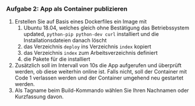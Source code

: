 ### Aufgabe 2: App als Container publizieren
1. Erstellen Sie auf Basis eines Dockerfiles ein Image mit
   1. Ubuntu 18.04, welches gleich ohne Bestätigung das Betriebssystem updated,
   ```python-pip python-dev curl``` installiert und die Installationsdateien danach löscht
   2. das Verzeichnis ```deploy``` ins Verzeichnis ```index``` kopiert 
   3. das Verzeichnis ```index``` zum Arbeitsverzeichnis definiert
   4. die Pakete für die installiert
2. Zusätzlich soll im Intervall von 10s die App aufgerufen und überprüft werden, 
ob diese weiterhin online ist. Falls nicht, soll der Container mit Code 1 verlassen werden und
der Container umgehend neu gestartet werden. 
3. Als Tagname beim Build-Kommando wählen Sie Ihren Nachnamen oder Kurzfassung davon.
